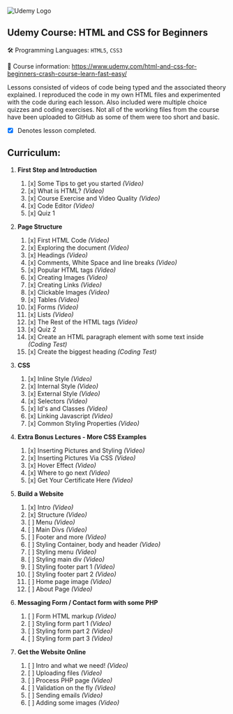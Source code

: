 ![Udemy Logo](https://i.imgur.com/dlwUan0.png)

## Udemy Course: HTML and CSS for Beginners
:hammer_and_wrench:  Programming Languages: `HTML5`, `CSS3`

:book:  Course information: https://www.udemy.com/html-and-css-for-beginners-crash-course-learn-fast-easy/  

Lessons consisted of videos of code being typed and the associated theory explained. I reproduced the code in my own HTML files and experimented with the code during each lesson. Also included were multiple choice quizzes and coding exercises. Not all of the working files from the course have been uploaded to GitHub as some of them were too short and basic.
- [x] Denotes lesson completed.

## Curriculum:
1. **First Step and Introduction**
    1. [x] Some Tips to get you started *(Video)*
    1. [x] What is HTML? *(Video)*
    1. [x] Course Exercise and Video Quality *(Video)*
    1. [x] Code Editor *(Video)*
    1. [x] Quiz 1

1. **Page Structure**
    1. [x] First HTML Code *(Video)*
    1. [x] Exploring the document *(Video)*
    1. [x] Headings *(Video)*
    1. [x] Comments, White Space and line breaks *(Video)*
    1. [x] Popular HTML tags *(Video)*
    1. [x] Creating Images *(Video)*
    1. [x] Creating Links *(Video)*
    1. [x] Clickable Images *(Video)*
    1. [x] Tables *(Video)*
    1. [x] Forms *(Video)*
    1. [x] Lists *(Video)*
    1. [x] The Rest of the HTML tags *(Video)*
    1. [x] Quiz 2
    1. [x] Create an HTML paragraph element with some text inside *(Coding Test)*
    1. [x] Create the biggest heading *(Coding Test)*

1. **CSS**
    1. [x] Inline Style *(Video)*
    1. [x] Internal Style *(Video)*
    1. [x] External Style *(Video)*
    1. [x] Selectors *(Video)*
    1. [x] Id's and Classes *(Video)*
    1. [x] Linking Javascript *(Video)*
    1. [x] Common Styling Properties *(Video)*
    
1. **Extra Bonus Lectures - More CSS Examples**
    1. [x] Inserting Pictures and Styling *(Video)*
    1. [x] Inserting Pictures Via CSS *(Video)*
    1. [x] Hover Effect *(Video)*
    1. [x] Where to go next *(Video)*
    1. [x] Get Your Certificate Here *(Video)*
    
1. **Build a Website**
    1. [x] Intro *(Video)*
    1. [x] Structure *(Video)*
    1. [ ] Menu *(Video)*
    1. [ ] Main Divs *(Video)*
    1. [ ] Footer and more *(Video)*
    1. [ ] Styling Container, body and header *(Video)*
    1. [ ] Styling menu *(Video)*
    1. [ ] Styling main div *(Video)*
    1. [ ] Styling footer part 1 *(Video)*
    1. [ ] Styling footer part 2 *(Video)*
    1. [ ] Home page image *(Video)*
    1. [ ] About Page *(Video)*
    
1. **Messaging Form / Contact form with some PHP**
    1. [ ] Form HTML markup *(Video)*
    1. [ ] Styling form part 1 *(Video)*
    1. [ ] Styling form part 2 *(Video)*
    1. [ ] Styling form part 3 *(Video)*
    
1. **Get the Website Online**
    1. [ ] Intro and what we need! *(Video)*
    1. [ ] Uploading files *(Video)*
    1. [ ] Process PHP page *(Video)*
    1. [ ] Validation on the fly *(Video)*
    1. [ ] Sending emails *(Video)*
    1. [ ] Adding some images *(Video)*
